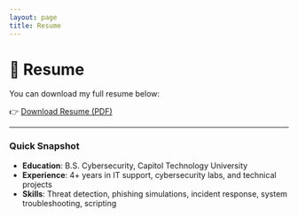 ```yaml
---
layout: page
title: Resume
---
```


# 📄 Resume

You can download my full resume below:

👉 [Download Resume (PDF)](assets/files/resume.pdf)

---

### Quick Snapshot
- **Education**: B.S. Cybersecurity, Capitol Technology University  
- **Experience**: 4+ years in IT support, cybersecurity labs, and technical projects  
- **Skills**: Threat detection, phishing simulations, incident response, system troubleshooting, scripting
